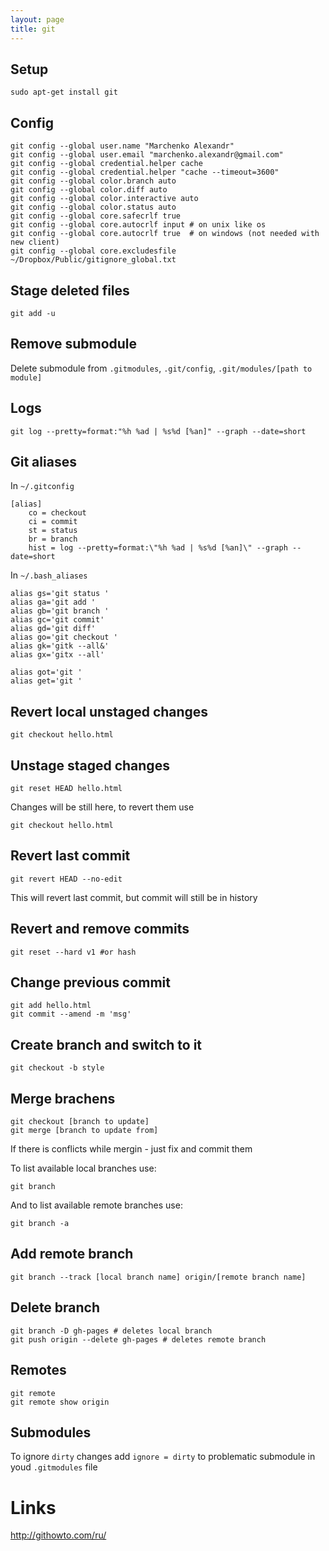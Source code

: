 ```yaml
---
layout: page
title: git
---
```


Setup
-----

    sudo apt-get install git

Config
------

    git config --global user.name "Marchenko Alexandr"
    git config --global user.email "marchenko.alexandr@gmail.com"
    git config --global credential.helper cache
    git config --global credential.helper "cache --timeout=3600"
    git config --global color.branch auto
    git config --global color.diff auto
    git config --global color.interactive auto
    git config --global color.status auto
    git config --global core.safecrlf true
    git config --global core.autocrlf input # on unix like os
    git config --global core.autocrlf true  # on windows (not needed with new client)
    git config --global core.excludesfile ~/Dropbox/Public/gitignore_global.txt

Stage deleted files
-------------------

    git add -u

Remove submodule
----------------

Delete submodule from `.gitmodules`, `.git/config`, `.git/modules/[path to module]`

Logs
----

    git log --pretty=format:"%h %ad | %s%d [%an]" --graph --date=short

Git aliases
-----------

In `~/.gitconfig`

    [alias]
        co = checkout
        ci = commit
        st = status
        br = branch
        hist = log --pretty=format:\"%h %ad | %s%d [%an]\" --graph --date=short

In `~/.bash_aliases`

    alias gs='git status '
    alias ga='git add '
    alias gb='git branch '
    alias gc='git commit'
    alias gd='git diff'
    alias go='git checkout '
    alias gk='gitk --all&'
    alias gx='gitx --all'

    alias got='git '
    alias get='git '

Revert local unstaged changes
-----------------------------

    git checkout hello.html

Unstage staged changes
----------------------

    git reset HEAD hello.html

Changes will be still here, to revert them use

    git checkout hello.html

Revert last commit
------------------

    git revert HEAD --no-edit

This will revert last commit, but commit will still be in history

Revert and remove commits
-------------------------

    git reset --hard v1 #or hash

Change previous commit
----------------------

    git add hello.html
    git commit --amend -m 'msg'

Create branch and switch to it
------------------------------

    git checkout -b style

Merge brachens
--------------

    git checkout [branch to update]
    git merge [branch to update from]

If there is conflicts while mergin - just fix and commit them

To list available local branches use:

    git branch

And to list available remote branches use:

    git branch -a

Add remote branch
-----------------

    git branch --track [local branch name] origin/[remote branch name]

Delete branch
-------------

    git branch -D gh-pages # deletes local branch
    git push origin --delete gh-pages # deletes remote branch

Remotes
-------

    git remote
    git remote show origin

Submodules
----------

To ignore `dirty` changes add `ignore = dirty` to problematic submodule in youd `.gitmodules` file


Links
=====

http://githowto.com/ru/
